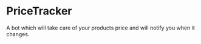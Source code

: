 # PriceTracker
A bot which will take care of your products price and will notify you when it changes.
